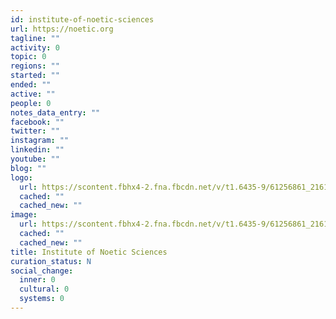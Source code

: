 ```yaml
---
id: institute-of-noetic-sciences
url: https://noetic.org
tagline: ""
activity: 0
topic: 0
regions: ""
started: ""
ended: ""
active: ""
people: 0
notes_data_entry: ""
facebook: ""
twitter: ""
instagram: ""
linkedin: ""
youtube: ""
blog: ""
logo:
  url: https://scontent.fbhx4-2.fna.fbcdn.net/v/t1.6435-9/61256861_2161029123945344_3241801320285339648_n.jpg?_nc_cat=100&ccb=1-5&_nc_sid=09cbfe&_nc_ohc=9wZYkZ0Kf6QAX9sna9t&_nc_ht=scontent.fbhx4-2.fna&oh=bf451f6ff91d9828e088e9413fc2680f&oe=6182E8F1
  cached: ""
  cached_new: ""
image:
  url: https://scontent.fbhx4-2.fna.fbcdn.net/v/t1.6435-9/61256861_2161029123945344_3241801320285339648_n.jpg?_nc_cat=100&ccb=1-5&_nc_sid=09cbfe&_nc_ohc=9wZYkZ0Kf6QAX9sna9t&_nc_ht=scontent.fbhx4-2.fna&oh=bf451f6ff91d9828e088e9413fc2680f&oe=6182E8F1
  cached: ""
  cached_new: ""
title: Institute of Noetic Sciences
curation_status: N
social_change:
  inner: 0
  cultural: 0
  systems: 0
---
```



